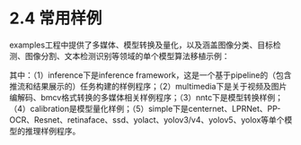 # 2.4 常用样例

examples工程中提供了多媒体、模型转换及量化，以及涵盖图像分类、目标检测、图像分割、文本检测识别等领域的单个模型算法移植示例：

其中：（1）inference下是inference framework，这是一个基于pipeline的（包含推流和结果展示的）任务构建的样例程序；（2）multimedia下是关于视频及图片编解码、bmcv格式转换的多媒体相关样例程序；（3）nntc下是模型转换样例；（4）calibration是模型量化样例；（5）simple下是centernet、LPRNet、PP-OCR、Resnet、retinaface、ssd、yolact、yolov3/v4、yolov5、yolox等单个模型的推理样例程序。
